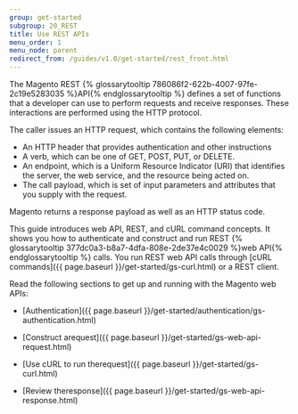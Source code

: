```yaml
---
group: get-started
subgroup: 20_REST
title: Use REST APIs
menu_order: 1
menu_node: parent
redirect_from: /guides/v1.0/get-started/rest_front.html
---
```


The Magento REST {% glossarytooltip 786086f2-622b-4007-97fe-2c19e5283035 %}API{% endglossarytooltip %} defines a set of functions that a developer can use to perform requests and receive responses. These interactions are performed using the HTTP protocol.

The caller issues an HTTP request, which contains the following elements:

* An HTTP header that provides authentication and other instructions
* A verb, which can be one of GET, POST, PUT, or DELETE.
* An endpoint, which is a Uniform Resource Indicator (URI) that identifies the server, the web service, and the resource being acted on.
* The call payload, which is set of input parameters and attributes that you supply with the request.

Magento returns a response payload as well as an HTTP status code.

This guide introduces web API, REST, and cURL command concepts. It shows you how to authenticate and construct and run REST {% glossarytooltip 377dc0a3-b8a7-4dfa-808e-2de37e4c0029 %}web API{% endglossarytooltip %} calls. You run REST web API calls through [cURL commands]({{ page.baseurl }}/get-started/gs-curl.html) or a REST client.


Read the following sections to get up and running with the Magento web APIs:

- [Authentication]({{ page.baseurl }}/get-started/authentication/gs-authentication.html)
- [Construct arequest]({{ page.baseurl }}/get-started/gs-web-api-request.html)
- [Use cURL to run therequest]({{ page.baseurl }}/get-started/gs-curl.html)
- [Review theresponse]({{ page.baseurl }}/get-started/gs-web-api-response.html)

   <!--
      <li>
         <p>
            [SOAP web APIcalls]({{ page.baseurl }}/get-started/soap/soap-web-api-calls.html)
         </p>
      </li>
      -->
